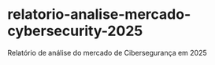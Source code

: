 # relatorio-analise-mercado-cybersecurity-2025
Relatório de análise do mercado de Cibersegurança em 2025
